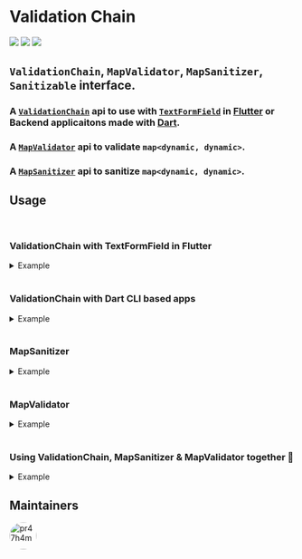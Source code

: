 # Validation Chain
<img src="https://img.shields.io/pub/v/validation_chain.svg" />
<img src="https://img.shields.io/github/stars/pr47h4m/validation_chain.svg?style=flat&logo=github&colorB=deeppink&label=stars" />
<img src="https://img.shields.io/badge/license-MIT-purple.svg" />


## `ValidationChain`, `MapValidator`, `MapSanitizer`, `Sanitizable` interface.

### A [`ValidationChain`]() api to use with [`TextFormField`](https://api.flutter.dev/flutter/material/TextFormField-class.html) in [Flutter](https://flutter.dev) or Backend applicaitons made with [Dart](https://dart.dev).
### A [`MapValidator`]() api to validate `map<dynamic, dynamic>`.
### A [`MapSanitizer`]() api to sanitize `map<dynamic, dynamic>`.

## Usage

<br>

### ValidationChain with TextFormField in Flutter

<details>
<summary>
Example
</summary>

```dart
import 'package:flutter/material.dart';
import 'package:validation_chain/validation_chain.dart';

void main() {
  runApp(App());
}

class App extends StatelessWidget {
  App({super.key});

  final _formKey = GlobalKey<FormState>();

  @override
  Widget build(BuildContext context) {
    return MaterialApp(
      home: Scaffold(
        appBar: AppBar(
          title: const Text('Validation Chain Example'),
        ),
        body: Column(
          mainAxisAlignment: MainAxisAlignment.center,
          children: [
            Form(
              key: _formKey,
              child: TextFormField(
                decoration: const InputDecoration(labelText: 'Name'),
                validator: ValidationChain([
                  compulsory,
                  tooShort,
                  tooLong,
                ]).validate,
              ),
            ),
            const SizedBox(
              height: 32,
            ),
            ElevatedButton(
              child: const Text('Validate'),
              onPressed: () {
                _formKey.currentState!.validate();
              },
            ),
          ],
        ),
      ),
    );
  }

  String? compulsory(String? value) {
    return (value?.isEmpty ?? true) ? 'Required' : null;
  }

  String? tooShort(String? value) {
    return value != null && value.length < 5 ? 'Too Short' : null;
  }

  String? tooLong(String? value) {
    return value != null && value.length > 10 ? 'Too Long' : null;
  }
}
```

</details>

<br>

### ValidationChain with Dart CLI based apps

<details>
<summary>
Example
</summary>

```dart
import 'package:validation_chain/validation_chain.dart';

void main() {
  const validationChain = ValidationChain([
    compulsory,
    tooShort,
    tooLong,
  ]);

  validationChain.validate('');            // 'Required'
  validationChain.validate('Hey');         // 'Too Short'
  validationChain.validate('Hello');       // null
  validationChain.validate('Hello World'); // 'Too Long'
}

/* -----Utility functions----- */

String? compulsory(String? value) {
  return (value?.isEmpty ?? true) ? 'Required' : null;
}

String? tooShort(String? value) {
  return value != null && value.length < 5 ? 'Too Short' : null;
}

String? tooLong(String? value) {
  return value != null && value.length > 10 ? 'Too Long' : null;
}
```

</details>

<br>

### MapSanitizer

<details>
<summary>
Example
</summary>

```dart
import 'package:validation_chain/validation_chain.dart';

void main() {
  final payload = <String, dynamic>{
    'email': '   YourName@Example.com   ',
    'password': ' 123456 ',
  };

  final mapSanitizers = <dynamic, List<Sanitizer>>{
    'email': [trim, lowerCase],
    'password': [trim],
  };

  MapSanitizer(mapSanitizers).sanitize(
    payload,
  ); // {'email': 'yourname@example.com', 'password': '123456'}
}

/* -----Utility functions----- */

String? trim(String? value) {
  return value?.trim();
}

String? lowerCase(String? value) {
  return value?.toLowerCase();
}
```

</details>

<br>

### MapValidator

<details>
<summary>
Example
</summary>

```dart
import 'package:validation_chain/validation_chain.dart';

void main() {
  final payload = <String, dynamic>{
    'email': null,
    'password': '1234',
  };

  final mapValidators = <dynamic, List<Validator>>{
    'email': [compulsory],
    'password': [compulsory, tooShort],
  };

  MapValidator(mapValidators).validate(payload);    // Required
  MapValidator(mapValidators).rawValidate(payload); // [{'field': 'email', 'errors': ['Required']}, {'field': 'password', 'errors': ['Required']}]
}

/* -----Utility functions----- */

String? compulsory(String? value) {
  return (value?.isEmpty ?? true) ? 'Required' : null;
}

String? tooShort(String? value) {
  return value != null && value.length < 5 ? 'Too Short' : null;
}

String? tooLong(String? value) {
  return value != null && value.length > 10 ? 'Too Long' : null;
}
```

</details>

<br>

### Using ValidationChain, MapSanitizer & MapValidator together 🚀

<details>
<summary>
Example
</summary>

```dart
import 'package:validation_chain/validation_chain.dart';

void main() {
  // example of using ValidationChain
  const validationChain = ValidationChain([
    compulsory,
    tooShort,
    tooLong,
  ]);

  validationChain.validate('');            // 'Required'
  validationChain.validate('Hey');         // 'Too Short'
  validationChain.validate('Hello');       // null
  validationChain.validate('Hello World'); // 'Too Long'

  // example of using MapSanitizer & MapValidator
  final payload = <String, dynamic>{
    'email': '   YourName@Example.com   ',
    'password': ' 123456 ',
  };

  final mapSanitizers = <dynamic, List<Sanitizer>>{
    'email': [trim, lowerCase],
    'password': [trim],
  };

  MapSanitizer(mapSanitizers).sanitize(
    payload,
  ); // {'email': 'yourname@example.com', 'password': '123456'}

  final mapValidators = <dynamic, List<Validator>>{
    'email': [compulsory],
    'password': [compulsory, tooShort],
  };

  MapValidator(mapValidators).validate(payload); // null
  payload['email'] = null;                       // intentionally making email null
  MapValidator(mapValidators).validate(payload); // Required
}

/* -----Utility functions----- */

String? compulsory(String? value) {
  return (value?.isEmpty ?? true) ? 'Required' : null;
}

String? tooShort(String? value) {
  return value != null && value.length < 5 ? 'Too Short' : null;
}

String? tooLong(String? value) {
  return value != null && value.length > 10 ? 'Too Long' : null;
}

String? trim(String? value) {
  return value?.trim();
}

String? lowerCase(String? value) {
  return value?.toLowerCase();
}
```

</details>

## Maintainers

[<img height="48px" width="48px" src="https://avatars.githubusercontent.com/u/56750378?v=4" alt="pr47h4m" title="Pratham Jaiswal" style="border-radius: 48px"/>](https://github.com/pr47h4m)